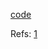 [code](../src/multiple_renderers_within_a_render_window.cpp)

Refs: [1](https://examples.vtk.org/site/Cxx/Tutorial/Tutorial_Step3/)
